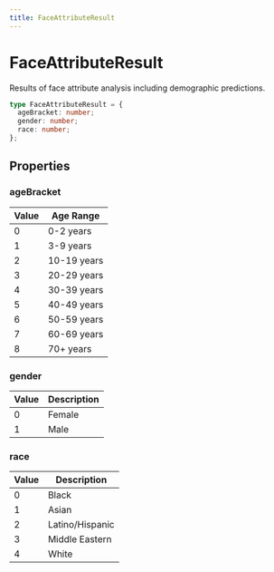 ```yaml
---
title: FaceAttributeResult
---
```


# FaceAttributeResult

Results of face attribute analysis including demographic predictions.

```typescript
type FaceAttributeResult = {
  ageBracket: number;
  gender: number;
  race: number;
};
```

## Properties

### ageBracket

| Value | Age Range   |
| ----- | ----------- |
| 0     | 0-2 years   |
| 1     | 3-9 years   |
| 2     | 10-19 years |
| 3     | 20-29 years |
| 4     | 30-39 years |
| 5     | 40-49 years |
| 6     | 50-59 years |
| 7     | 60-69 years |
| 8     | 70+ years   |

### gender

| Value | Description |
| ----- | ----------- |
| 0     | Female      |
| 1     | Male        |

### race

| Value | Description     |
| ----- | --------------- |
| 0     | Black           |
| 1     | Asian           |
| 2     | Latino/Hispanic |
| 3     | Middle Eastern  |
| 4     | White           |
